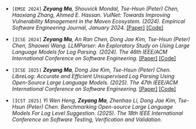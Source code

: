 
- `[EMSE 2024]` *<strong><strong>Zeyang Ma</strong></strong>, Shouvick Mondal, Tse-Hsun (Peter) Chen, Haoxiang Zhang, Ahmed E. Hassan. VulNet: Towards Improving Vulnerability Management in the Maven Ecosystem. (2024). Empirical Software Engineering Journal, January 2024.* [[Paper]](../paper/Vulnet.pdf) [[Code]](https://github.com/SPEAR-SE/Vulnet)

- `[ICSE 2024]`  *<strong><strong>Zeyang Ma</strong></strong>, An Ran Chen, Dong Jae Kim, Tse-Hsun (Peter) Chen, Shaowei Wang. LLMParser: An Exploratory Study on Using Large Language Models for Log Parsing. (2024). The 46th IEEE/ACM International Conference on Software Engineering.* [[Paper]](../paper/LLMParser.pdf) [[Code]](https://github.com/zeyang919/LLMParser)
  
- `[ICSE 2025]`  *<strong><strong>Zeyang Ma</strong></strong>, Dong Jae Kim, Tse-Hsun (Peter) Chen. LibreLog: Accurate and Efficient Unsupervised Log Parsing Using Open-Source Large Language Models. (2025). The 47th IEEE/ACM International Conference on Software Engineering.* [[Paper]](../paper/LibreLog.pdf) [[Code]](https://github.com/zeyang919/LibreLog)

- `[ICST 2025]`  *Yi Wen Heng, <strong><strong>Zeyang Ma</strong></strong>, Zhenhao Li, Dong Jae Kim, Tse-Hsun (Peter) Chen. Benchmarking Open-source Large Language Models For Log Level Suggestion. (2025). The 18th IEEE International Conference on Software Testing, Verification and Validation.* 
